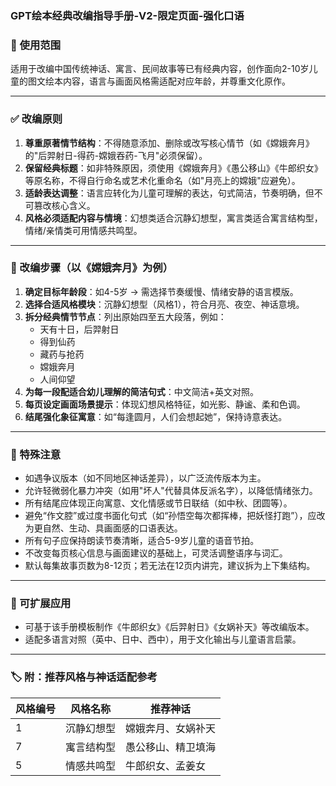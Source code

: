 ### GPT绘本经典改编指导手册-V2-限定页面-强化口语

### 📌 使用范围

适用于改编中国传统神话、寓言、民间故事等已有经典内容，创作面向2-10岁儿童的图文绘本内容，语言与画面风格需适配对应年龄，并尊重文化原作。

---

### ✅ 改编原则

1. **尊重原著情节结构**：不得随意添加、删除或改写核心情节（如《嫦娥奔月》的"后羿射日-得药-嫦娥吞药-飞月"必须保留）。
2. **保留经典标题**：如非特殊原因，须使用《嫦娥奔月》《愚公移山》《牛郎织女》等原名称，不得自行命名或艺术化重命名（如"月亮上的嫦娥"应避免）。
3. **适龄表达调整**：语言应转化为儿童可理解的表达，句式简洁，节奏明确，但不可篡改核心含义。
4. **风格必须适配内容与情境**：幻想类适合沉静幻想型，寓言类适合寓言结构型，情绪/亲情类可用情感共鸣型。

---

### 🧱 改编步骤（以《嫦娥奔月》为例）

1. **确定目标年龄段**：如4-5岁 → 需选择节奏缓慢、情绪安静的语言模版。
2. **选择合适风格模块**：沉静幻想型（风格1），符合月亮、夜空、神话意境。
3. **拆分经典情节节点**：列出原始四至五大段落，例如：
    - 天有十日，后羿射日
    - 得到仙药
    - 藏药与抢药
    - 嫦娥奔月
    - 人间仰望
4. **为每一段配适合幼儿理解的简洁句式**：中文简洁+英文对照。
5. **每页设定画面场景提示**：体现幻想风格特征，如光影、静谧、柔和色调。
6. **结尾强化象征寓意**：如“每逢圆月，人们会想起她”，保持诗意表达。

---

### 🎯 特殊注意

- 如遇争议版本（如不同地区神话差异），以广泛流传版本为主。
- 允许轻微弱化暴力冲突（如用"坏人"代替具体反派名字），以降低情绪张力。
- 所有结尾应体现正向寓意、文化情感或节日联结（如中秋、团圆等）。
- 避免“作文腔”或过度书面化句式（如“孙悟空每次都挥棒，把妖怪打跑”），应改为更自然、生动、具画面感的口语表达。
- 所有句子应保持朗读节奏清晰，适合5-9岁儿童的语音节拍。
- 不改变每页核心信息与画面建议的基础上，可灵活调整语序与词汇。
- 默认每集故事页数为8-12页；若无法在12页内讲完，建议拆为上下集结构。

---

### 📂 可扩展应用

- 可基于该手册模板制作《牛郎织女》《后羿射日》《女娲补天》等改编版本。
- 适配多语言对照（英中、日中、西中），用于文化输出与儿童语言启蒙。

---

### 🏷 附：推荐风格与神话适配参考

| 风格编号 | 风格名称 | 推荐神话 |
| --- | --- | --- |
| 1 | 沉静幻想型 | 嫦娥奔月、女娲补天 |
| 7 | 寓言结构型 | 愚公移山、精卫填海 |
| 5 | 情感共鸣型 | 牛郎织女、孟姜女 |